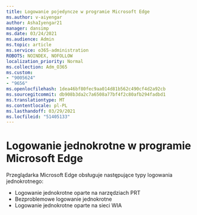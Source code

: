```yaml
---
title: Logowanie pojedyncze w programie Microsoft Edge
ms.author: v-aiyengar
author: AshaIyengar21
manager: dansimp
ms.date: 03/24/2021
ms.audience: Admin
ms.topic: article
ms.service: o365-administration
ROBOTS: NOINDEX, NOFOLLOW
localization_priority: Normal
ms.collection: Adm_O365
ms.custom:
- "9005624"
- "9656"
ms.openlocfilehash: 1dea46bf80fec9aa014d81b562c490cf4d2a92cb
ms.sourcegitcommit: db908b3da2c7a6508a77bf4f2c80afb294fadbd1
ms.translationtype: MT
ms.contentlocale: pl-PL
ms.lasthandoff: 03/29/2021
ms.locfileid: "51405133"
---
```

# <a name="single-sign-on-sso-in-microsoft-edge"></a>Logowanie jednokrotne w programie Microsoft Edge

Przeglądarka Microsoft Edge obsługuje następujące typy logowania jednokrotnego:
- Logowanie jednokrotne oparte na narzędziach PRT
- Bezproblemowe logowanie jednokrotne
- Logowanie jednokrotne oparte na sieci WIA
